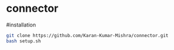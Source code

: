 # connector
#installation
```bash
git clone https://github.com/Karan-Kumar-Mishra/connector.git
bash setup.sh
```

